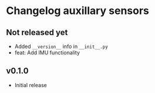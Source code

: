 # Changelog auxillary sensors

## Not released yet

- Added `__version__` info in `__init__.py`
- feat: Add IMU functionality

## v0.1.0

- Initial release
